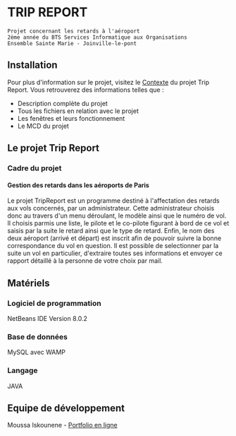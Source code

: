 TRIP REPORT
==============

    Projet concernant les retards à l'aéroport
    2ème année du BTS Services Informatique aux Organisations
    Ensemble Sainte Marie - Joinville-le-pont

Installation
------------

Pour plus d'information sur le projet, visitez le [Contexte](http://moussa.isk.free.fr/ProjetTripReport.pdf) du projet
Trip Report. Vous retrouverez des informations telles que :

* Description complète du projet
* Tous les fichiers en relation avec le projet
* Les fenêtres et leurs fonctionnement
* Le MCD du projet

Le projet Trip Report
------------------------

### Cadre du projet

#### Gestion des retards dans les aéroports de Paris

Le projet TripReport est un programme destiné à l'affectation des retards aux vols concernés, par un administrateur.
Cette administrateur choisis donc au travers d'un menu déroulant, le modèle ainsi que le numéro de vol.
Il choisis parmis une liste, le pilote et le co-pilote figurant à bord de ce vol et saisis par la suite le retard ainsi que le type de retard.
Enfin, le nom des deux aéroport (arrivé et départ) est inscrit afin de pouvoir suivre la bonne correspondance du vol en question.
Il est possible de selectionner par la suite un vol en particulier, d'extraire toutes ses informations et envoyer ce rapport détaillé à la personne de votre choix par mail.


Matériels
-------

### Logiciel de programmation
NetBeans IDE Version 8.0.2

### Base de données
MySQL avec WAMP

### Langage
JAVA

Equipe de développement
-------
Moussa Iskounene - [Portfolio en ligne](http://moussa.isk.free.fr/)
